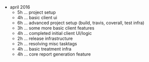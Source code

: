 
* april 2016
  * 5h ... project setup
  * 4h ... basic client ui
  * 6h ... advanced project setup (build, travis, coverall, test infra)
  * 3h ... some more basic client features
  * 4h ... completed initial client UI/logic
  * 2h ... release infrastructure
  * 2h ... resolving misc tasktags
  * 4h ... basic treatment infra
  * 4h ... core report generation feature
  